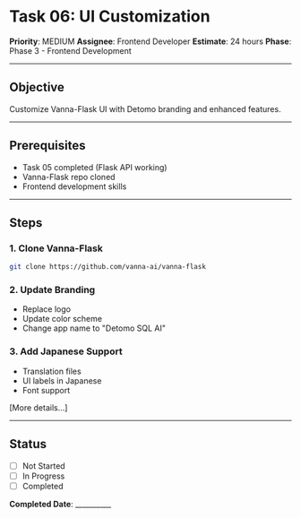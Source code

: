 # Task 06: UI Customization

**Priority**: MEDIUM
**Assignee**: Frontend Developer
**Estimate**: 24 hours
**Phase**: Phase 3 - Frontend Development

---

## Objective
Customize Vanna-Flask UI with Detomo branding and enhanced features.

---

## Prerequisites
- Task 05 completed (Flask API working)
- Vanna-Flask repo cloned
- Frontend development skills

---

## Steps

### 1. Clone Vanna-Flask
```bash
git clone https://github.com/vanna-ai/vanna-flask
```

### 2. Update Branding
- Replace logo
- Update color scheme
- Change app name to "Detomo SQL AI"

### 3. Add Japanese Support
- Translation files
- UI labels in Japanese
- Font support

[More details...]

---

## Status
- [ ] Not Started
- [ ] In Progress
- [ ] Completed

**Completed Date**: __________

